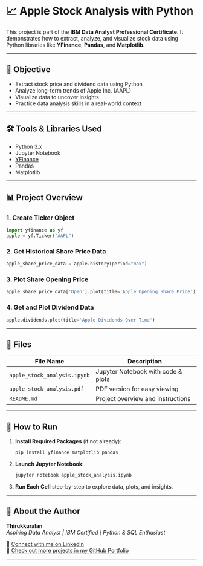 # 📈 Apple Stock Analysis with Python

This project is part of the **IBM Data Analyst Professional Certificate**. It demonstrates how to extract, analyze, and visualize stock data using Python libraries like **YFinance**, **Pandas**, and **Matplotlib**.

---

## 🧠 Objective

- Extract stock price and dividend data using Python
- Analyze long-term trends of Apple Inc. (AAPL)
- Visualize data to uncover insights
- Practice data analysis skills in a real-world context

---

## 🛠️ Tools & Libraries Used

- Python 3.x
- Jupyter Notebook
- [YFinance](https://pypi.org/project/yfinance/)
- Pandas
- Matplotlib

---

## 📊 Project Overview

### 1. Create Ticker Object

```python
import yfinance as yf
apple = yf.Ticker("AAPL")
```

### 2. Get Historical Share Price Data

```python
apple_share_price_data = apple.history(period="max")
```

### 3. Plot Share Opening Price

```python
apple_share_price_data['Open'].plot(title='Apple Opening Share Price')
```

### 4. Get and Plot Dividend Data

```python
apple.dividends.plot(title='Apple Dividends Over Time')
```

---

## 📁 Files

| File Name                    | Description                        |
| ---------------------------- | ---------------------------------- |
| `apple_stock_analysis.ipynb` | Jupyter Notebook with code & plots |
| `apple_stock_analysis.pdf`   | PDF version for easy viewing       |
| `README.md`                  | Project overview and instructions  |

---

## 📌 How to Run

1. **Install Required Packages** (if not already):

   ```bash
   pip install yfinance matplotlib pandas
   ```

2. **Launch Jupyter Notebook**:

   ```bash
   jupyter notebook apple_stock_analysis.ipynb
   ```

3. **Run Each Cell** step-by-step to explore data, plots, and insights.

---

## 👤 About the Author

**Thirukkuralan**  
_Aspiring Data Analyst | IBM Certified | Python & SQL Enthusiast_

🔗 [Connect with me on LinkedIn](www.linkedin.com/in/thirukkuralan-data-analyst)  
📂 [Check out more projects in my GitHub Portfolio](https://github.com/Davidkuralan)

---
